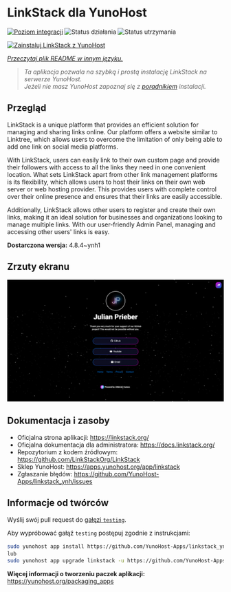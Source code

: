 <!--
To README zostało automatycznie wygenerowane przez <https://github.com/YunoHost/apps/tree/master/tools/readme_generator>
Nie powinno być ono edytowane ręcznie.
-->

# LinkStack dla YunoHost

[![Poziom integracji](https://apps.yunohost.org/badge/integration/linkstack)](https://ci-apps.yunohost.org/ci/apps/linkstack/)
![Status działania](https://apps.yunohost.org/badge/state/linkstack)
![Status utrzymania](https://apps.yunohost.org/badge/maintained/linkstack)

[![Zainstaluj LinkStack z YunoHost](https://install-app.yunohost.org/install-with-yunohost.svg)](https://install-app.yunohost.org/?app=linkstack)

*[Przeczytaj plik README w innym języku.](./ALL_README.md)*

> *Ta aplikacja pozwala na szybką i prostą instalację LinkStack na serwerze YunoHost.*  
> *Jeżeli nie masz YunoHost zapoznaj się z [poradnikiem](https://yunohost.org/install) instalacji.*

## Przegląd

LinkStack is a unique platform that provides an efficient solution for managing and sharing links online. Our platform offers a website similar to Linktree, which allows users to overcome the limitation of only being able to add one link on social media platforms.

With LinkStack, users can easily link to their own custom page and provide their followers with access to all the links they need in one convenient location. What sets LinkStack apart from other link management platforms is its flexibility, which allows users to host their links on their own web server or web hosting provider. This provides users with complete control over their online presence and ensures that their links are easily accessible.

Additionally, LinkStack allows other users to register and create their own links, making it an ideal solution for businesses and organizations looking to manage multiple links. With our user-friendly Admin Panel, managing and accessing other users' links is easy.


**Dostarczona wersja:** 4.8.4~ynh1

## Zrzuty ekranu

![Zrzut ekranu z LinkStack](./doc/screenshots/preview.png)

## Dokumentacja i zasoby

- Oficjalna strona aplikacji: <https://linkstack.org/>
- Oficjalna dokumentacja dla administratora: <https://docs.linkstack.org/>
- Repozytorium z kodem źródłowym: <https://github.com/LinkStackOrg/LinkStack>
- Sklep YunoHost: <https://apps.yunohost.org/app/linkstack>
- Zgłaszanie błędów: <https://github.com/YunoHost-Apps/linkstack_ynh/issues>

## Informacje od twórców

Wyślij swój pull request do [gałęzi `testing`](https://github.com/YunoHost-Apps/linkstack_ynh/tree/testing).

Aby wypróbować gałąź `testing` postępuj zgodnie z instrukcjami:

```bash
sudo yunohost app install https://github.com/YunoHost-Apps/linkstack_ynh/tree/testing --debug
lub
sudo yunohost app upgrade linkstack -u https://github.com/YunoHost-Apps/linkstack_ynh/tree/testing --debug
```

**Więcej informacji o tworzeniu paczek aplikacji:** <https://yunohost.org/packaging_apps>
